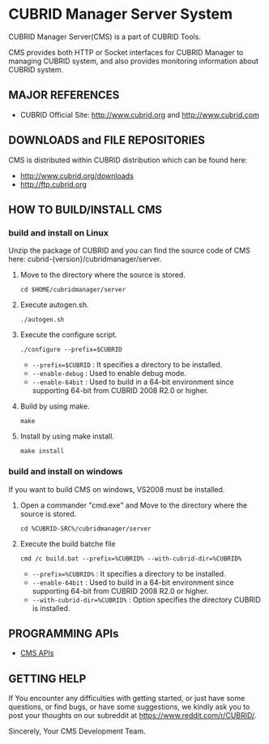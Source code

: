 # CUBRID Manager Server System

CUBRID Manager Server(CMS) is a part of CUBRID Tools.

CMS provides both HTTP or Socket interfaces for CUBRID Manager
to managing CUBRID system, and also provides monitoring information about CUBRID system.

## MAJOR REFERENCES

- CUBRID Official Site: http://www.cubrid.org and http://www.cubrid.com

## DOWNLOADS and FILE REPOSITORIES
CMS is distributed within CUBRID distribution which can be found here:

- http://www.cubrid.org/downloads
- http://ftp.cubrid.org

## HOW TO BUILD/INSTALL CMS

### build and install on Linux

Unzip the package of CUBRID and you can find the source code of CMS here: cubrid-{version}/cubridmanager/server.

1. Move to the directory where the source is stored.

	```
	cd $HOME/cubridmanager/server
	```

2. Execute autogen.sh.

	```
	./autogen.sh
	```

3. Execute the configure script.

	```
	./configure --prefix=$CUBRID
	```

	- `--prefix=$CUBRID` : It specifies a directory to be installed.
    - `--enable-debug` : Used to enable debug mode.
	- `--enable-64bit` : Used to build in a 64-bit environment since supporting 64-bit from CUBRID 2008 R2.0 or higher.

4. Build by using make.

	```
	make
	```

5. Install by using make install.

	```
	make install
	```

### build and install on windows

If you want to build CMS on windows, VS2008 must be installed.

1. Open a commander "cmd.exe" and Move to the directory where the source is stored.

	```
	cd %CUBRID-SRC%/cubridmanager/server
	```

2. Execute the build batche file

	```
	cmd /c build.bat --prefix=%CUBRID% --with-cubrid-dir=%CUBRID%
	```

	- `--prefix=%CUBRID%` : It specifies a directory to be installed.
	- `--enable-64bit` : Used to build in a 64-bit environment since supporting 64-bit from CUBRID 2008 R2.0 or higher.
	- `--with-cubrid-dir=%CUBRID%` : Option specifies the directory CUBRID is installed.


## PROGRAMMING APIs

- [CMS APIs](docs/api/README.md)


## GETTING HELP

If You encounter any difficulties with getting started, or just have some
questions, or find bugs, or have some suggestions, we kindly ask you to 
post your thoughts on our subreddit at https://www.reddit.com/r/CUBRID/.

Sincerely,
Your CMS Development Team.
